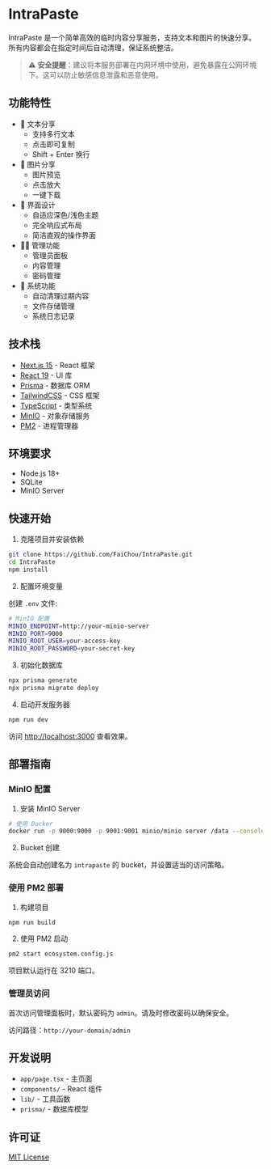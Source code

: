 # IntraPaste

IntraPaste 是一个简单高效的临时内容分享服务，支持文本和图片的快速分享。所有内容都会在指定时间后自动清理，保证系统整洁。

> ⚠️ **安全提醒**：建议将本服务部署在内网环境中使用，避免暴露在公网环境下。这可以防止敏感信息泄露和恶意使用。

## 功能特性

- 📝 文本分享
  - 支持多行文本
  - 点击即可复制
  - Shift + Enter 换行
- 📸 图片分享
  - 图片预览
  - 点击放大
  - 一键下载
- 🎨 界面设计
  - 自适应深色/浅色主题
  - 完全响应式布局
  - 简洁直观的操作界面
- 👨‍💼 管理功能
  - 管理员面板
  - 内容管理
  - 密码管理
- 🧹 系统功能
  - 自动清理过期内容
  - 文件存储管理
  - 系统日志记录

## 技术栈

- [Next.js 15](https://nextjs.org/) - React 框架
- [React 19](https://react.dev/) - UI 库
- [Prisma](https://www.prisma.io/) - 数据库 ORM
- [TailwindCSS](https://tailwindcss.com/) - CSS 框架
- [TypeScript](https://www.typescriptlang.org/) - 类型系统
- [MinIO](https://min.io/) - 对象存储服务
- [PM2](https://pm2.keymetrics.io/) - 进程管理器

## 环境要求

- Node.js 18+
- SQLite
- MinIO Server

## 快速开始

1. 克隆项目并安装依赖

```bash
git clone https://github.com/FaiChou/IntraPaste.git
cd IntraPaste
npm install
```

2. 配置环境变量

创建 `.env` 文件:

```bash
# MinIO 配置
MINIO_ENDPOINT=http://your-minio-server
MINIO_PORT=9000
MINIO_ROOT_USER=your-access-key
MINIO_ROOT_PASSWORD=your-secret-key
```

3. 初始化数据库

```bash
npx prisma generate
npx prisma migrate deploy
```

4. 启动开发服务器

```bash
npm run dev
```

访问 [http://localhost:3000](http://localhost:3000) 查看效果。

## 部署指南

### MinIO 配置

1. 安装 MinIO Server

```bash
# 使用 Docker
docker run -p 9000:9000 -p 9001:9001 minio/minio server /data --console-address ":9001"
```

2. Bucket 创建

系统会自动创建名为 `intrapaste` 的 bucket，并设置适当的访问策略。

### 使用 PM2 部署

1. 构建项目

```bash
npm run build
```

2. 使用 PM2 启动

```bash
pm2 start ecosystem.config.js
```

项目默认运行在 3210 端口。

### 管理员访问

首次访问管理面板时，默认密码为 `admin`。请及时修改密码以确保安全。

访问路径：`http://your-domain/admin`

## 开发说明

- `app/page.tsx` - 主页面
- `components/` - React 组件
- `lib/` - 工具函数
- `prisma/` - 数据库模型

## 许可证

[MIT License](LICENSE) 